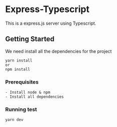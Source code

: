 # Express-Typescript
This is a express.js server using Typescript.

## Getting Started

We need install all the dependencies for the project

```
yarn install
or
npm install
```

### Prerequisites
```
- Install node & npm 
- Install all dependencies
```
### Running test
```
yarn dev 
```
